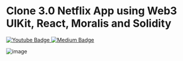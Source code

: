 # Clone 3.0 Netflix App using Web3 UIKit, React, Moralis and Solidity


<a href="https://www.youtube.com/watch?v=cPjnjxmLS5k">
      <img src="https://img.shields.io/badge/Youtube-red?style=for-the-badge&logo=youtube&logoColor=white" alt="Youtube Badge"/>
    </a>
    <a href="https://medium.com/@jaroensakyodkantha_654/%E0%B9%82%E0%B8%84%E0%B8%A5%E0%B8%99%E0%B8%99%E0%B8%99-%E0%B9%81%E0%B8%9A%E0%B8%9A-3-0-netflix-app-using-web3-uikit-react-moralis-and-solidity-ac69aa97ddda">
      <img src="https://img.shields.io/badge/Medium-gray?style=for-the-badge&logo=medium&logoColor=white" alt="Medium Badge"/>
    </a>
    
    
![image](https://user-images.githubusercontent.com/78186268/163672376-14c7e1ed-bdaa-47a3-9793-5963bd764f26.png)
